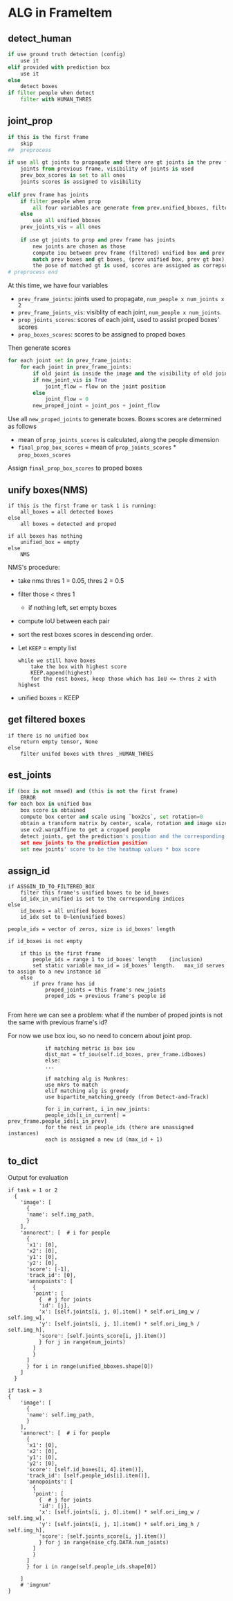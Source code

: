 # ALG in FrameItem

## detect_human

```python
if use ground truth detection (config)
	use it
elif provided with prediction box
	use it
else
	detect boxes
if filter people when detect
	filter with HUMAN_THRES
```

## joint_prop

```python
if this is the first frame
	skip
##  preprocess

if use all gt joints to propagate and there are gt joints in the prev frame
	joints from previous frame, visibility of joints is used
    prev_box_scores is set to all ones
	joints scores is assigned to visibility
    
elif prev frame has joints
	if filter people when prop
		all four variables are generate from prev.unified_bboxes, filtered with PROP_HUMAN_THRES
	else
    	use all unified_bboxes
    prev_joints_vis = all ones
    
    if use gt joints to prop and prev frame has joints
        new joints are chosen as those 
        compute iou between prev frame (filtered) unified box and prev gt boxes
        match prev boxes and gt boxes, (prev unified box, prev gt box), similarity is IoU
		the pose of matched gt is used, scores are assigned as correpsonding prev unidifed boxes
# preprocess end
```

At this time, we have four variables

- `prev_frame_joints`: joints used to propagate, `num_people x num_joints x 2`
- `prev_frame_joints_vis`: visiblity of each joint, `num_people x num_joints`.
- `prop_joints_scores`: scores of each joint, used to assist proped boxes' scores
- `prop_boxes_scores`: scores to be assigned to proped boxes

Then generate scores

```python
for each joint set in prev_frame_joints:
    for each joint in prev_frame_joints:
        if old joint is inside the image and the visibility of old joint is True, then the corresponding new_joint_vis is True. Note that new_joint_vis is not the visibility of the newly proped joint
        if new_joint_vis is True
        	joint_flow = flow on the joint position
        else
        	joint_flow = 0
		new_proped_joint = joint_pos + joint_flow

```

Use all `new_proped_joints` to generate boxes. Boxes scores are determined as follows

-  mean of `prop_joints_scores` is calculated, along the people dimension
- `final_prop_box_scores` =  mean of `prop_joints_scores` * `prop_boxes_scores`

Assign `final_prop_box_scores` to proped boxes



## unify boxes(NMS)

```
if this is the first frame or task 1 is running:
	all_boxes = all detected boxes
else
	all boxes = detected and proped

if all boxes has nothing
	unified_box = empty
else
	NMS
```

NMS's procedure:

- take nms thres 1 = 0.05, thres 2 = 0.5

- filter those < thres 1

    - if nothing left, set empty boxes

- compute IoU between each pair

- sort the rest boxes scores in descending order.

- Let `KEEP` = empty list

    ```
    while we still have boxes
    	take the box with highest score
    	KEEP.append(highest)
    	for the rest boxes, keep those which has IoU <= thres 2 with highest
    ```

- unified boxes = KEEP





## get filtered boxes

```
if there is no unified box
	return empty tensor, None
else
	filter unifed boxes with thres _HUMAN_THRES
```



## est_joints

```python
if (box is not nmsed) and (this is not the first frame) 
	ERROR
for each box in unified box
	box score is obtained
    compute box center and scale using `box2cs`, set rotation=0
    obtain a transform matrix by center, scale, rotation and image size, image size is the size to input to the joint estimation model
    use cv2.warpAffine to get a cropped people
    detect joints, get the prediction's position and the corresponding heatmap value
	set new joints to the prediction position
    set new joints' score to be the heatmap values * box score
```

## assign_id

```
if ASSGIN_ID_TO_FILTERED_BOX
	filter this frame's unified boxes to be id_boxes
	id_idx_in_unified is set to the corresponding indices 
else
	id_boxes = all unified boxes
	id_idx set to 0~len(unified boxes)

people_ids = vector of zeros, size is id_boxes' length

if id_boxes is not empty

    if this is the first frame
        people_ids = range 1 to id_boxes' length	(inclusion)
        set static variable max_id = id_boxes' length.   max_id serves to assign to a new instance id
    else
        if prev frame has id
            proped_joints = this frame's new_joints
            proped_ids = previous frame's people id
	
```

From here we can see a problem: what if the number of proped joints is not the same with previous frame's id?

For now we use box iou, so no need to concern about joint prop.

```
            if matching metric is box iou
            dist_mat = tf_iou(self.id_boxes, prev_frame.idboxes)
            else:
            ...

            if matching alg is Munkres:
            use mkrs to match
            elif matching alg is greedy
            use bipartite_matching_greedy (from Detect-and-Track)

            for i_in_current, i_in_new_joints:
            people_ids[i_in_current] = prev_frame.people_ids[i_in_prev]
            for the rest in people_ids (there are unassigned instances)
            each is assigned a new id (max_id + 1) 

```



## to_dict

Output for evaluation

```
if task = 1 or 2
  {
    'image': [
      {
      'name': self.img_path,
      }
    ],
    'annorect': [  # i for people
      {
      'x1': [0],
      'x2': [0],
      'y1': [0],
      'y2': [0],
      'score': [-1],
      'track_id': [0],
      'annopoints': [
        {
        'point': [
          {  # j for joints
          'id': [j],
          'x': [self.joints[i, j, 0].item() * self.ori_img_w / self.img_w],
          'y': [self.joints[i, j, 1].item() * self.ori_img_h / self.img_h],
          'score': [self.joints_score[i, j].item()]
          } for j in range(num_joints)
        ]
        }
      ]
      } for i in range(unified_bboxes.shape[0])
    ]
  }
```

```
if task = 3
{
    'image': [
      {
      'name': self.img_path,
      }
    ],
    'annorect': [  # i for people
      {
      'x1': [0],
      'x2': [0],
      'y1': [0],
      'y2': [0],
      'score': [self.id_boxes[i, 4].item()],
      'track_id': [self.people_ids[i].item()],
      'annopoints': [
        {
        'point': [
          {  # j for joints
          'id': [j],
          'x': [self.joints[i, j, 0].item() * self.ori_img_w / self.img_w],
          'y': [self.joints[i, j, 1].item() * self.ori_img_h / self.img_h],
          'score': [self.joints_score[i, j].item()]
          } for j in range(nise_cfg.DATA.num_joints)
        ]
        }
      ]
      } for i in range(self.people_ids.shape[0])
    
    ]
    # 'imgnum'
}
```

